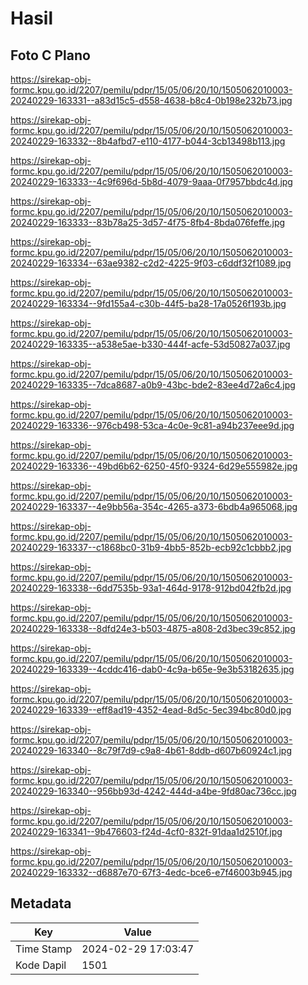 # Hasil

## Foto C Plano

https://sirekap-obj-formc.kpu.go.id/2207/pemilu/pdpr/15/05/06/20/10/1505062010003-20240229-163331--a83d15c5-d558-4638-b8c4-0b198e232b73.jpg

https://sirekap-obj-formc.kpu.go.id/2207/pemilu/pdpr/15/05/06/20/10/1505062010003-20240229-163332--8b4afbd7-e110-4177-b044-3cb13498b113.jpg

https://sirekap-obj-formc.kpu.go.id/2207/pemilu/pdpr/15/05/06/20/10/1505062010003-20240229-163333--4c9f696d-5b8d-4079-9aaa-0f7957bbdc4d.jpg

https://sirekap-obj-formc.kpu.go.id/2207/pemilu/pdpr/15/05/06/20/10/1505062010003-20240229-163333--83b78a25-3d57-4f75-8fb4-8bda076feffe.jpg

https://sirekap-obj-formc.kpu.go.id/2207/pemilu/pdpr/15/05/06/20/10/1505062010003-20240229-163334--63ae9382-c2d2-4225-9f03-c6ddf32f1089.jpg

https://sirekap-obj-formc.kpu.go.id/2207/pemilu/pdpr/15/05/06/20/10/1505062010003-20240229-163334--9fd155a4-c30b-44f5-ba28-17a0526f193b.jpg

https://sirekap-obj-formc.kpu.go.id/2207/pemilu/pdpr/15/05/06/20/10/1505062010003-20240229-163335--a538e5ae-b330-444f-acfe-53d50827a037.jpg

https://sirekap-obj-formc.kpu.go.id/2207/pemilu/pdpr/15/05/06/20/10/1505062010003-20240229-163335--7dca8687-a0b9-43bc-bde2-83ee4d72a6c4.jpg

https://sirekap-obj-formc.kpu.go.id/2207/pemilu/pdpr/15/05/06/20/10/1505062010003-20240229-163336--976cb498-53ca-4c0e-9c81-a94b237eee9d.jpg

https://sirekap-obj-formc.kpu.go.id/2207/pemilu/pdpr/15/05/06/20/10/1505062010003-20240229-163336--49bd6b62-6250-45f0-9324-6d29e555982e.jpg

https://sirekap-obj-formc.kpu.go.id/2207/pemilu/pdpr/15/05/06/20/10/1505062010003-20240229-163337--4e9bb56a-354c-4265-a373-6bdb4a965068.jpg

https://sirekap-obj-formc.kpu.go.id/2207/pemilu/pdpr/15/05/06/20/10/1505062010003-20240229-163337--c1868bc0-31b9-4bb5-852b-ecb92c1cbbb2.jpg

https://sirekap-obj-formc.kpu.go.id/2207/pemilu/pdpr/15/05/06/20/10/1505062010003-20240229-163338--6dd7535b-93a1-464d-9178-912bd042fb2d.jpg

https://sirekap-obj-formc.kpu.go.id/2207/pemilu/pdpr/15/05/06/20/10/1505062010003-20240229-163338--8dfd24e3-b503-4875-a808-2d3bec39c852.jpg

https://sirekap-obj-formc.kpu.go.id/2207/pemilu/pdpr/15/05/06/20/10/1505062010003-20240229-163339--4cddc416-dab0-4c9a-b65e-9e3b53182635.jpg

https://sirekap-obj-formc.kpu.go.id/2207/pemilu/pdpr/15/05/06/20/10/1505062010003-20240229-163339--eff8ad19-4352-4ead-8d5c-5ec394bc80d0.jpg

https://sirekap-obj-formc.kpu.go.id/2207/pemilu/pdpr/15/05/06/20/10/1505062010003-20240229-163340--8c79f7d9-c9a8-4b61-8ddb-d607b60924c1.jpg

https://sirekap-obj-formc.kpu.go.id/2207/pemilu/pdpr/15/05/06/20/10/1505062010003-20240229-163340--956bb93d-4242-444d-a4be-9fd80ac736cc.jpg

https://sirekap-obj-formc.kpu.go.id/2207/pemilu/pdpr/15/05/06/20/10/1505062010003-20240229-163341--9b476603-f24d-4cf0-832f-91daa1d2510f.jpg

https://sirekap-obj-formc.kpu.go.id/2207/pemilu/pdpr/15/05/06/20/10/1505062010003-20240229-163332--d6887e70-67f3-4edc-bce6-e7f46003b945.jpg


## Metadata

| Key        | Value               |
| ---------- | ------------------- |
| Time Stamp | 2024-02-29 17:03:47 |
| Kode Dapil | 1501                |



